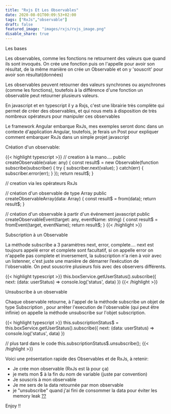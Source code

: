 ```yaml
---
title: "Rxjs Et Les Observables"
date: 2020-08-01T00:09:53+02:00
tags: ["RxJs","observable"]
draft: false
featured_image: "images/rxjs/rxjs_image.png"
disable_share: true
---
```


Les bases

Les observables, comme les fonctions ne retournent des valeurs que quand ils sont invoqués. On crée une fonction puis on l'appelle pour avoir son résultat, de la même manière on crée un Observable et on y 'souscrit' pour avoir son résultat(données)

Les observables peuvent retourner des valeurs  synchrones ou asynchrones  (comme les fonctions), toutefois à la différence d'une fonction un observable peut retourner plusieurs valeurs.

En javascript et en typescript il y a Rxjs, c'est une librairie très complète qui permet de créer des observables, et qui nous mets à disposition de très nombreux opérateurs pour manipuler ces observables

Le framework Angular embarque RxJs, mes exemples seront donc dans un contexte d'application Angular, toutefois, je ferais un Post pour expliquer comment embarquer RxJs dans un simple projet javascript

Création d'un observable:

{{< highlight typescript >}}
// creation à la mano....
public createObservable(value: any) {
    const result$ = new Observable(function subscribe(subscriber) {
        try {
            subscriber.next(value);
        } catch(err) {
            subscriber.error(err);
        }
    });
    return result$;
}

// creation via les opérateurs RxJs

// création d'un observable de type Array
public createObservableArray(data: Array<string>) {
    const result$ = from(data);
    return result$;
}

// création d'un observable à partir d'un événement javascript
public createObservableEvent(target: any, eventName: string) {
    const result$ = fromEvent(target, eventName);
    return result$;
}
{{< /highlight >}}

Subscription à un Observable

 La méthode subscribe a 3 paramètres next, error, complete.... next est toujours appelé error et complete sont facultatif, si on appelle error on n'appelle pas complete et inversement, la subscription n'a rien à voir avec un listenner, c'est juste une manière de démarrer l’exécution de l'observable. On peut souscrire plusieurs fois avec des observers différents.

{{< highlight typescript >}}
this.boxService.getUserStatus().subscribe({
    next: (data: userStatus) => console.log('status', data)
})
{{< /highlight >}}

Unsubscribe à un observable

Chaque observable retourne, à l'appel de la méthode subscribe un objet de type Subscription , pour arrêter l'execution de l'observable (qui peut être infinie) on appelle la méthode  unsubscribe sur l'objet subscription.

{{< highlight typescript >}}
this.subscriptionStatus$ = this.boxService.getUserStatus().subscribe({
    next: (data: userStatus) => console.log('status', data)
})

// plus tard dans le code
this.subscriptionStatus$.unsubscribe();
{{< /highlight >}}

Voici une présentation rapide des Observables et de RxJs, à retenir:

- Je crée mon observable (RxJs est là pour ça)
- je mets mon $ à la fin du nom de variable (juste par convention)
- Je souscris à mon observable
- Je me sers de la data retournée par mon observable
- je "unsubscribe" quand j'ai fini de consommer la data pour éviter les memory leak [??](https://en.wikipedia.org/wiki/Memory_leak)

Enjoy !!

